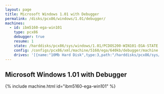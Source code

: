 ```yaml
---
layout: page
title: Microsoft Windows 1.01 with Debugger
permalink: /disks/pcx86/windows/1.01/debugger/
machines:
  - id: ibm5160-ega-win101
    type: pcx86
    debugger: true
    resume: 1
    state: /harddisks/pcx86/sys/windows/1.01/PCDOS200-WIN101-EGA-STATE.json
    config: /configs/pcx86/xml/machine/5160/ega/640kb/debugger/machine.xml
    drives: '[{name:"10Mb Hard Disk",type:3,path:"/harddisks/pcx86/sys/windows/1.01/PCDOS200-WIN101-EGA-DISK.json"}]'
---
```


Microsoft Windows 1.01 with Debugger
------------------------------------

{% include machine.html id="ibm5160-ega-win101" %}
